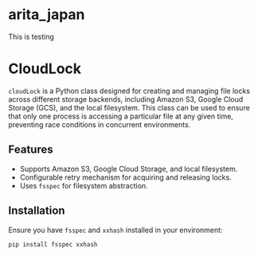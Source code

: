# arita_japan
 This is testing

 # CloudLock

`cloudLock` is a Python class designed for creating and managing file locks across different storage backends, including Amazon S3, Google Cloud Storage (GCS), and the local filesystem. This class can be used to ensure that only one process is accessing a particular file at any given time, preventing race conditions in concurrent environments.

## Features

- Supports Amazon S3, Google Cloud Storage, and local filesystem.
- Configurable retry mechanism for acquiring and releasing locks.
- Uses `fsspec` for filesystem abstraction.

## Installation

Ensure you have `fsspec` and `xxhash` installed in your environment:

```bash
pip install fsspec xxhash

